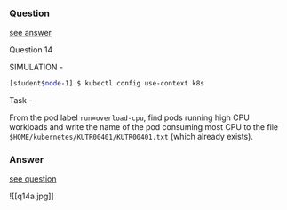 ### Question

[see answer](#answer)

Question 14

SIMULATION -

```bash
[student$node-1] $ kubectl config use-context k8s
```

Task -

From the pod label `run=overload-cpu`, find pods running high CPU workloads and write the name of the pod consuming most CPU to the file `$HOME/kubernetes/KUTR00401/KUTR00401.txt` (which already exists).
























### Answer

[see question](#question)

![[q14a.jpg]]
